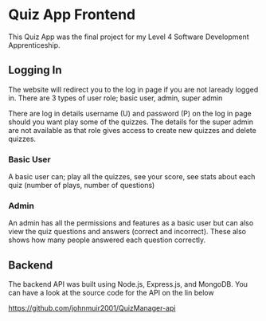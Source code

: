 # Quiz App Frontend

This Quiz App was the final project for my Level 4 Software Development Apprenticeship. 

## Logging In
The website will redirect you to the log in page if you are not laready logged in. There are 3 types of user role; basic user, admin, super admin

There are log in details username (U) and password (P) on the log in page should you want play some of the quizzes. The details for the super admin are not available as that role gives access to create new quizzes and delete quizzes.

### Basic User
A basic user can; play all the quizzes, see your score, see stats about each quiz (number of plays, number of questions)

### Admin
An admin has all the permissions and features as a basic user but can also view the quiz questions and answers (correct and incorrect). These also shows how many people answered each question correctly.


## Backend
The backend API was built using Node.js, Express.js, and MongoDB. You can have a look at the source code for the API on the lin below

<https://github.com/johnmuir2001/QuizManager-api>
